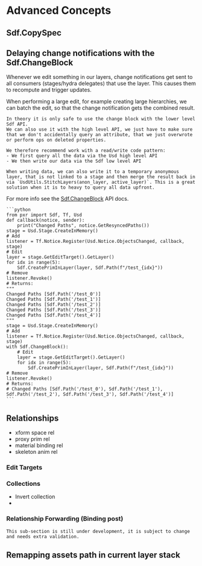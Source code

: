 # Advanced Concepts

## Sdf.CopySpec

## Delaying change notifications with the Sdf.ChangeBlock
Whenever we edit something in our layers, change notifications get sent to all consumers (stages/hydra delegates) that use the layer. This causes them to recompute and trigger updates.

When performing a large edit, for example creating large hierarchies, we can batch the edit, so that the change notification gets the combined result.

~~~admonish danger title="Pro Tip | When/How to use Sdf.ChangeBlocks"
In theory it is only safe to use the change block with the lower level Sdf API.
We can also use it with the high level API, we just have to make sure that we don't accidentally query an attribute, that we just overwrote or perform ops on deleted properties.

We therefore recommend work with a read/write code pattern:
- We first query all the data via the Usd high level API
- We then write our data via the Sdf low level API

When writing data, we can also write it to a temporary anonymous layer, that is not linked to a stage and then merge the result back in via `UsdUtils.StitchLayers(anon_layer, active_layer)`. This is a great solution when it is to heavy to query all data upfront.
~~~

For more info see the [Sdf.ChangeBlock](https://openusd.org/dev/api/class_sdf_change_block.html) API docs.

~~~admonish tip title=""
```python
from pxr import Sdf, Tf, Usd
def callback(notice, sender):
    print("Changed Paths", notice.GetResyncedPaths())
stage = Usd.Stage.CreateInMemory()
# Add
listener = Tf.Notice.Register(Usd.Notice.ObjectsChanged, callback, stage)
# Edit
layer = stage.GetEditTarget().GetLayer()
for idx in range(5):
    Sdf.CreatePrimInLayer(layer, Sdf.Path(f"/test_{idx}"))
# Remove
listener.Revoke()
# Returns:
"""
Changed Paths [Sdf.Path('/test_0')]
Changed Paths [Sdf.Path('/test_1')]
Changed Paths [Sdf.Path('/test_2')]
Changed Paths [Sdf.Path('/test_3')]
Changed Paths [Sdf.Path('/test_4')]
"""
stage = Usd.Stage.CreateInMemory()
# Add
listener = Tf.Notice.Register(Usd.Notice.ObjectsChanged, callback, stage)
with Sdf.ChangeBlock():
    # Edit
    layer = stage.GetEditTarget().GetLayer()
    for idx in range(5):
        Sdf.CreatePrimInLayer(layer, Sdf.Path(f"/test_{idx}"))
# Remove
listener.Revoke()
# Returns:
# Changed Paths [Sdf.Path('/test_0'), Sdf.Path('/test_1'), Sdf.Path('/test_2'), Sdf.Path('/test_3'), Sdf.Path('/test_4')]
```
~~~



## Relationships
- xform space rel
- proxy prim rel
- material binding rel
- skeleton anim rel

### Edit Targets

### Collections
- Invert collection
- 

### Relationship Forwarding (Binding post)
~~~admonish question title="Still under construction!"
This sub-section is still under development, it is subject to change and needs extra validation.
~~~

## Remapping assets path in current layer stack